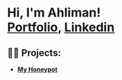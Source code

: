 <h1>Hi, I'm Ahliman! <br/><a href="https://ahlimany.github.io">Portfolio</a>, <a href="https://www.linkedin.com/in/ahliman-abbasov/">Linkedin</a></h1>

<h2>👨‍💻 Projects:</h2>

- <b>[My Honeypot](https://github.com/ahlimany/honeypot)</b>
